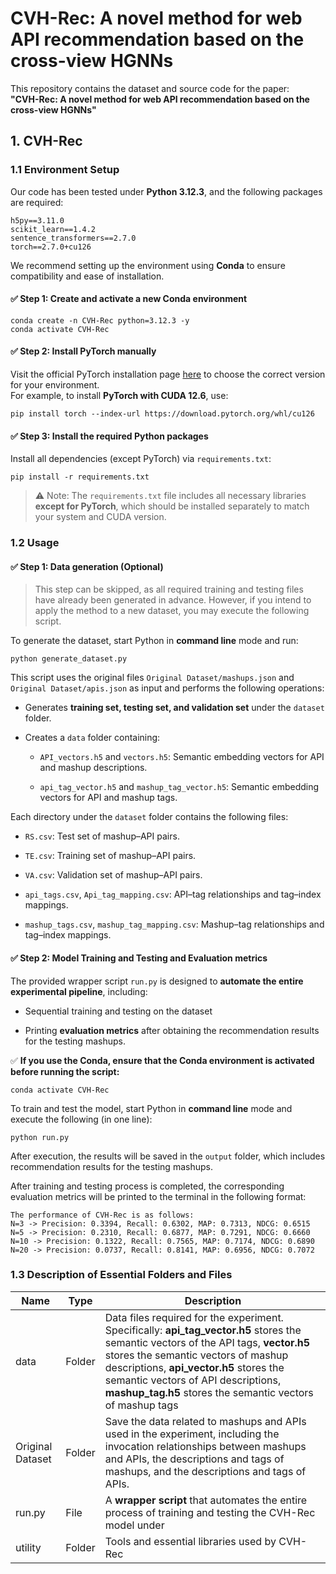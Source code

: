 # CVH-Rec: A novel method for web API recommendation based on the cross-view HGNNs

This repository contains the dataset and source code for the paper:\
**"CVH-Rec: A novel method for web API recommendation based on the cross-view HGNNs"**

## 1. CVH-Rec

### 1.1 Environment Setup

Our code has been tested under **Python 3.12.3**, and the following packages are required:

    h5py==3.11.0 
    scikit_learn==1.4.2 
    sentence_transformers==2.7.0 
    torch==2.7.0+cu126

We recommend setting up the environment using **Conda** to ensure compatibility and ease of installation.

#### ✅ Step 1: Create and activate a new Conda environment

    conda create -n CVH-Rec python=3.12.3 -y
    conda activate CVH-Rec 

#### ✅ Step 2: Install PyTorch manually

Visit the official PyTorch installation page [here](https://pytorch.org/) to choose the correct version for your environment.\
For example, to install **PyTorch with CUDA 12.6**, use:

    pip install torch --index-url https://download.pytorch.org/whl/cu126

#### ✅ Step 3: Install the required Python packages

Install all dependencies (except PyTorch) via `requirements.txt`:

    pip install -r requirements.txt

> ⚠️ Note: The `requirements.txt` file includes all necessary libraries **except for PyTorch**, which should be installed separately to match your system and CUDA version.

### 1.2 Usage

#### ✅ Step 1: Data generation (Optional)

> This step can be skipped, as all required training and testing files have already been generated in advance. However, if you intend to apply the method to a new dataset, you may execute the following script.

To generate the dataset, start Python in **command line** mode and run:

    python generate_dataset.py

This script uses the original files `Original Dataset/mashups.json` and `Original Dataset/apis.json` as input and performs the following operations:

*   Generates **training set, testing set, and validation set**  under the `dataset` folder.

*   Creates a `data` folder containing:

    *   `API_vectors.h5` and `vectors.h5`: Semantic embedding vectors for API and mashup descriptions.

    *   `api_tag_vector.h5` and `mashup_tag_vector.h5`: Semantic embedding vectors for API and mashup tags.

Each directory under the `dataset` folder contains the following files:

*   `RS.csv`: Test set of mashup–API pairs.

*   `TE.csv`: Training set of mashup–API pairs.

*   `VA.csv`: Validation set of mashup–API pairs.

*   `api_tags.csv`, `Api_tag_mapping.csv`: API–tag relationships and tag–index mappings.

*   `mashup_tags.csv`, `mashup_tag_mapping.csv`: Mashup–tag relationships and tag–index mappings.

#### ✅ Step 2: **Model Training and Testing and Evaluation metrics**

The provided wrapper script `run.py` is designed to **automate the entire experimental pipeline**, including:

*   Sequential training and testing on the dataset

*   Printing **evaluation metrics** after obtaining the recommendation results for the testing mashups.

✅ **If you use the Conda, ensure that the Conda environment is activated before running the script:**

    conda activate CVH-Rec

To train and test the model, start Python in **command line** mode and execute the following (in one line):

    python run.py

After execution, the results will be saved in the `output` folder, which includes recommendation results for the testing mashups.

After training and testing process is completed, the corresponding evaluation metrics will be printed to the terminal in the following format:

    The performance of CVH-Rec is as follows: 
    N=3 -> Precision: 0.3394, Recall: 0.6302, MAP: 0.7313, NDCG: 0.6515
    N=5 -> Precision: 0.2310, Recall: 0.6877, MAP: 0.7291, NDCG: 0.6660
    N=10 -> Precision: 0.1322, Recall: 0.7565, MAP: 0.7174, NDCG: 0.6890
    N=20 -> Precision: 0.0737, Recall: 0.8141, MAP: 0.6956, NDCG: 0.7072

### 1.3 Description of Essential Folders and Files

| Name             | Type   | Description                                                                                                                                                                                                                                                                                                                    |
| ---------------- | ------ | ------------------------------------------------------------------------------------------------------------------------------------------------------------------------------------------------------------------------------------------------------------------------------------------------------------------------------ |
| data             | Folder | Data files required for the experiment. Specifically: **api\_tag\_vector.h5** stores the semantic vectors of the API tags, **vector.h5** stores the semantic vectors of mashup descriptions, **api\_vector.h5** stores the semantic vectors of API descriptions, **mashup\_tag.h5** stores the semantic vectors of mashup tags |
| Original Dataset | Folder | Save the data related to mashups and APIs used in the experiment, including the invocation relationships between mashups and APIs, the descriptions and tags of mashups, and the descriptions and tags of APIs.                                                                                                                |
| run.py           | File   | A **wrapper script** that automates the entire process of training and testing the CVH-Rec model under                                                                                                                                                                                                                         |
| utility          | Folder | Tools and essential libraries used by CVH-Rec                                                                                                                                                                                                                                                                                  |

####

